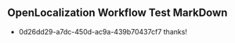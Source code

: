 ## OpenLocalization Workflow Test MarkDown
* 0d26dd29-a7dc-450d-ac9a-439b70437cf7 thanks!

<!--HONumber=Aug16_HO1-->


